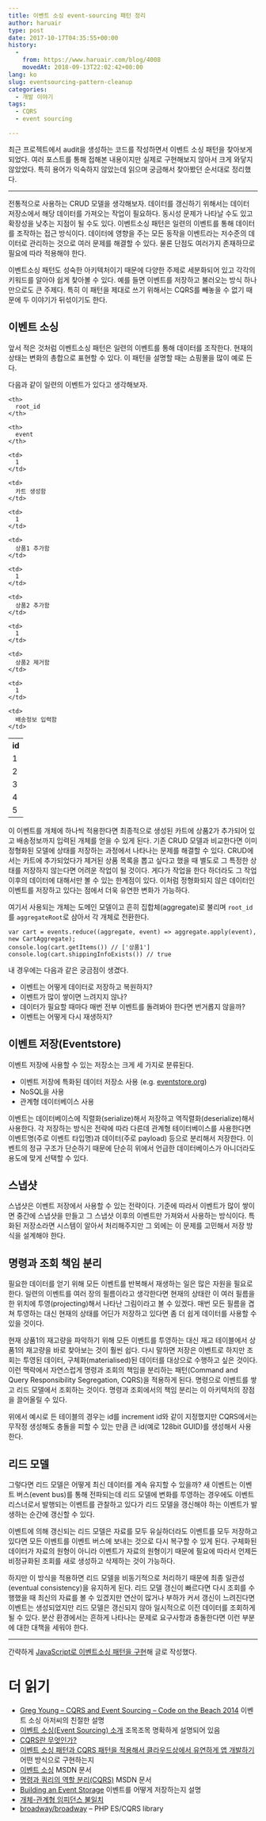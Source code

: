 ```yaml
---
title: 이벤트 소싱 event-sourcing 패턴 정리
author: haruair
type: post
date: 2017-10-17T04:35:55+00:00
history:
  - 
    from: https://www.haruair.com/blog/4008
    movedAt: 2018-09-13T22:02:42+00:00
lang: ko
slug: eventsourcing-pattern-cleanup
categories:
  - 개발 이야기
tags:
  - CQRS
  - event sourcing

---
```

최근 프로젝트에서 audit을 생성하는 코드를 작성하면서 이벤트 소싱 패턴을 찾아보게 되었다. 여러 포스트를 통해 접해본 내용이지만 실제로 구현해보지 않아서 크게 와닿지 않았었다. 특히 용어가 익숙하지 않았는데 읽으며 궁금해서 찾아봤던 순서대로 정리했다.

* * *

전통적으로 사용하는 CRUD 모델을 생각해보자. 데이터를 갱신하기 위해서는 데이터 저장소에서 해당 데이터를 가져오는 작업이 필요하다. 동시성 문제가 나타날 수도 있고 확장성을 낮추는 지점이 될 수도 있다. 이벤트소싱 패턴은 일련의 이벤트를 통해 데이터를 조작하는 접근 방식이다. 데이터에 영향을 주는 모든 동작을 이벤트라는 저수준의 데이터로 관리하는 것으로 여러 문제를 해결할 수 있다. 물론 단점도 여러가지 존재하므로 필요에 따라 적용해야 한다.

이벤트소싱 패턴도 성숙한 아키텍처이기 때문에 다양한 주제로 세분화되어 있고 각각의 키워드를 알아야 쉽게 찾아볼 수 있다. 예를 들면 이벤트를 저장하고 불러오는 방식 하나만으로도 큰 주제다. 특히 이 패턴을 제대로 쓰기 위해서는 CQRS를 빼놓을 수 없기 때문에 두 이야기가 뒤섞이기도 한다.

## 이벤트 소싱

앞서 적은 것처럼 이벤트소싱 패턴은 일련의 이벤트를 통해 데이터를 조작한다. 현재의 상태는 변화의 총합으로 표현할 수 있다. 이 패턴을 설명할 때는 쇼핑몰을 많이 예로 든다.

다음과 같이 일련의 이벤트가 있다고 생각해보자.

<table class="table">
  <tr>
    <th>
      id
    </th>
    
    <th>
      root_id
    </th>
    
    <th>
      event
    </th>
  </tr>
  
  <tr>
    <td>
      1
    </td>
    
    <td>
      1
    </td>
    
    <td>
      카트 생성함
    </td>
  </tr>
  
  <tr>
    <td>
      2
    </td>
    
    <td>
      1
    </td>
    
    <td>
      상품1 추가함
    </td>
  </tr>
  
  <tr>
    <td>
      3
    </td>
    
    <td>
      1
    </td>
    
    <td>
      상품2 추가함
    </td>
  </tr>
  
  <tr>
    <td>
      4
    </td>
    
    <td>
      1
    </td>
    
    <td>
      상품2 제거함
    </td>
  </tr>
  
  <tr>
    <td>
      5
    </td>
    
    <td>
      1
    </td>
    
    <td>
      배송정보 입력함
    </td>
  </tr>
</table>

이 이벤트를 개체에 하나씩 적용한다면 최종적으로 생성된 카트에 상품2가 추가되어 있고 배송정보까지 입력된 개체를 얻을 수 있게 된다. 기존 CRUD 모델과 비교한다면 이미 정형화된 모델에 상태를 저장하는 과정에서 나타나는 문제를 해결할 수 있다. CRUD에서는 카트에 추가되었다가 제거된 상품 목록을 뽑고 싶다고 했을 때 별도로 그 특정한 상태를 저장하지 않는다면 어려운 작업이 될 것이다. 게다가 작업을 한다 하더라도 그 작업 이후의 데이터에 대해서만 볼 수 있는 한계점이 있다. 이처럼 정형화되지 않은 데이터인 이벤트를 저장하고 있다는 점에서 더욱 유연한 변화가 가능하다.

여기서 사용되는 개체는 도메인 모델이고 흔히 집합체(aggregate)로 불리며 `root_id`를 `aggregateRoot`로 삼아서 각 개체로 전환한다.

    var cart = events.reduce((aggregate, event) => aggregate.apply(event), new CartAggregate);
    console.log(cart.getItems()) // ['상품1']
    console.log(cart.shippingInfoExists()) // true
    

내 경우에는 다음과 같은 궁금점이 생겼다.

  * 이벤트는 어떻게 데이터로 저장하고 복원하지?
  * 이벤트가 많이 쌓이면 느려지지 않나?
  * 데이터가 필요할 때마다 매번 전부 이벤트를 돌려봐야 한다면 번거롭지 않을까?
  * 이벤트는 어떻게 다시 재생하지?

## 이벤트 저장(Eventstore)

이벤트 저장에 사용할 수 있는 저장소는 크게 세 가지로 분류된다.

  * 이벤트 저장에 특화된 데이터 저장소 사용 (e.g. [eventstore.org][1])
  * NoSQL을 사용
  * 관계형 데이터베이스 사용

이벤트는 데이터베이스에 직렬화(serialize)해서 저장하고 역직렬화(deserialize)해서 사용한다. 각 저장하는 방식은 전략에 따라 다른데 관계형 테이터베이스를 사용한다면 이벤트명(주로 이벤트 타입명)과 데이터(주로 payload) 등으로 분리해서 저장한다. 이벤트의 정규 구조가 단순하기 때문에 단순히 위에서 언급한 데이터베이스가 아니더라도 용도에 맞게 선택할 수 있다.

## 스냅샷

스냅샷은 이벤트 저장에서 사용할 수 있는 전략이다. 기준에 따라서 이벤트가 많이 쌓이면 중간에 스냅샷을 만들고 그 스냅샷 이후의 이벤트만 가져와서 사용하는 방식이다. 특화된 저장소라면 시스템이 알아서 처리해주지만 그 외에는 이 문제를 고민해서 저장 방식을 설계해야 한다.

## 명령과 조회 책임 분리

필요한 데이터를 얻기 위해 모든 이벤트를 반복해서 재생하는 일은 많은 자원을 필요로 한다. 일련의 이벤트를 여러 장의 필름이라고 생각한다면 현재의 상태란 이 여러 필름을 한 위치에 투영(projecting)해서 나타난 그림이라고 볼 수 있겠다. 매번 모든 필름을 겹쳐 투영하는 대신 현재의 상태를 어딘가 저장하고 있다면 좀 더 쉽게 데이터를 사용할 수 있을 것이다.

현재 상품1의 재고량을 파악하기 위해 모든 이벤트를 투영하는 대신 재고 테이블에서 상품1의 재고량을 바로 찾아보는 것이 훨씬 쉽다. 다시 말하면 저장은 이벤트로 하지만 조회는 투영된 데이터, 구체화(materialised)된 데이터를 대상으로 수행하고 싶은 것이다. 이런 맥락에서 자연스럽게 명령과 조회의 책임을 분리하는 패턴(Command and Query Responsibility Segregation, CQRS)을 적용하게 된다. 명령으로 이벤트를 쌓고 리드 모델에서 조회하는 것이다. 명령과 조회에서의 책임 분리는 이 아키텍처의 장점을 끌어올릴 수 있다.

위에서 예시로 든 테이블의 경우는 id를 increment id와 같이 지정했지만 CQRS에서는 무작정 생성해도 충돌을 피할 수 있는 만큼 큰 id(예로 128bit GUID)를 생성해서 사용한다.

## 리드 모델

그렇다면 리드 모델은 어떻게 최신 데이터를 계속 유지할 수 있을까? 새 이벤트는 이벤트 버스(event bus)를 통해 전파되는데 리드 모델에 변화를 투영하는 경우에도 이벤트 리스너로서 발행되는 이벤트를 관찰하고 있다가 리드 모델을 갱신해야 하는 이벤트가 발생하는 순간에 갱신할 수 있다.

이벤트에 의해 갱신되는 리드 모델은 자료를 모두 유실하더라도 이벤트를 모두 저장하고 있다면 모든 이벤트를 이벤트 버스에 보내는 것으로 다시 복구할 수 있게 된다. 구체화된 데이터가 자료의 원형이 아니라 이벤트가 자료의 원형이기 때문에 필요에 따라서 언제든 비정규화된 조회를 새로 생성하고 삭제하는 것이 가능하다.

하지만 이 방식을 적용하면 리드 모델을 비동기적으로 처리하기 때문에 최종 일관성(eventual consistency)을 유지하게 된다. 리드 모델 갱신이 빠르다면 다시 조회를 수행했을 때 최신의 자료를 볼 수 있겠지만 연산이 많거나 부하가 커서 갱신이 느려진다면 이벤트는 생성되었지만 리드 모델은 갱신되지 않아 일시적으로 이전 데이터를 조회하게 될 수 있다. 분산 환경에서는 흔하게 나타나는 문제로 요구사항과 충돌한다면 이런 부분에 대한 대책을 세워야 한다.

* * *

간략하게 [JavaScript로 이벤트소싱 패턴을 구현][2]해 글로 작성했다.

# 더 읽기

  * [Greg Young &#8211; CQRS and Event Sourcing &#8211; Code on the Beach 2014][3] 이벤트 소싱 아저씨의 친절한 설명
  * [이벤트 소싱(Event Sourcing) 소개][4] 조목조목 명확하게 설명되어 있음
  * [CQRS란 무엇인가?][5]
  * [이벤트 소싱 패턴과 CQRS 패턴을 적용해서 클라우드상에서 유연하게 앱 개발하기][6] 어떤 방식으로 구현하는지
  * [이벤트 소싱][7] MSDN 문서
  * [명령과 쿼리의 역할 분리(CQRS)][8] MSDN 문서
  * [Building an Event Storage][9] 이벤트를 어떻게 저장하는지 설명
  * [개체-관계형 임피던스 불일치][10]
  * [broadway/broadway][11] &#8211; PHP ES/CQRS library

 [1]: https://eventstore.org
 [2]: http://www.haruair.com/blog/4014
 [3]: https://www.youtube.com/watch?v=JHGkaShoyNs
 [4]: https://justhackem.wordpress.com/2017/02/05/introducing-event-sourcing/
 [5]: https://justhackem.wordpress.com/2016/09/17/what-is-cqrs/
 [6]: http://blog.aliencube.org/ko/2015/11/12/building-applications-on-cloud-with-event-sourcing-pattern-and-cqrs-pattern/
 [7]: https://docs.microsoft.com/ko-kr/azure/architecture/patterns/event-sourcing
 [8]: https://docs.microsoft.com/ko-kr/azure/architecture/patterns/cqrs
 [9]: https://cqrs.wordpress.com/documents/building-event-storage/
 [10]: https://en.wikipedia.org/wiki/Object-relational_impedance_mismatch
 [11]: https://github.com/broadway/broadway